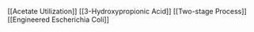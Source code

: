 [[Acetate Utilization]]
[[3-Hydroxypropionic Acid]]
[[Two-stage Process]]
[[Engineered Escherichia Coli]]
